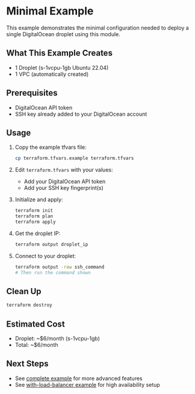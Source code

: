 # Minimal Example

This example demonstrates the minimal configuration needed to deploy a single DigitalOcean droplet using this module.

## What This Example Creates

- 1 Droplet (s-1vcpu-1gb Ubuntu 22.04)
- 1 VPC (automatically created)

## Prerequisites

- DigitalOcean API token
- SSH key already added to your DigitalOcean account

## Usage

1. Copy the example tfvars file:
   ```bash
   cp terraform.tfvars.example terraform.tfvars
   ```

2. Edit `terraform.tfvars` with your values:
   - Add your DigitalOcean API token
   - Add your SSH key fingerprint(s)

3. Initialize and apply:
   ```bash
   terraform init
   terraform plan
   terraform apply
   ```

4. Get the droplet IP:
   ```bash
   terraform output droplet_ip
   ```

5. Connect to your droplet:
   ```bash
   terraform output -raw ssh_command
   # Then run the command shown
   ```

## Clean Up

```bash
terraform destroy
```

## Estimated Cost

- Droplet: ~$6/month (s-1vcpu-1gb)
- Total: ~$6/month

## Next Steps

- See [complete example](../complete/) for more advanced features
- See [with-load-balancer example](../with-load-balancer/) for high availability setup

